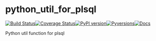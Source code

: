 # python_util_for_plsql

[![Build Status](https://travis-ci.com/walshdanny700/python_util_for_plsql.svg?branch=master&style=flat-square)](https://travis-ci.com/walshdanny700/python_util_for_plsql)[![Coverage Status](https://coveralls.io/repos/github/walshdanny700/python_util_for_plsql/badge.svg?branch=master&style=flat-square)](https://coveralls.io/github/walshdanny700/python_util_for_plsql?branch=master)[![PyPI version](https://badge.fury.io/py/python-util-for-plsql.svg?&style=flat-square)](https://badge.fury.io/py/python-util-for-plsql)[![Pyversions](https://img.shields.io/pypi/pyversions/python-util-for-plsql.svg?style=flat-square)](https://pypi.python.org/pypi/python-util-for-plsql)[![Docs](https://readthedocs.org/projects/pip/badge/?version=latest&style=flat-square)](https://readthedocs.org/projects/pip/badge/)

Python util function for plsql
